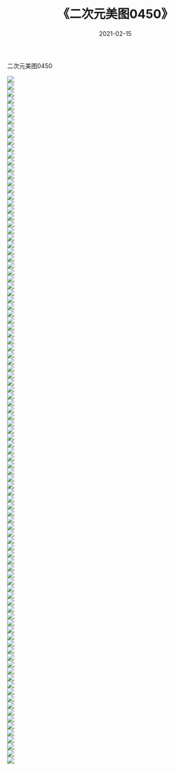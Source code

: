 ﻿---
layout: post
title:  《二次元美图0450》
date:   2021-02-15
img: http://imgx.orgx.ga/二次元/2021/二次元美图0450/000.jpg
categories: [美女, 清纯, 唯美]
---

二次元美图0450

 ![](http://imgx.orgx.ga/二次元/2021/二次元美图0450/001.jpg) <br>![](http://imgx.orgx.ga/二次元/2021/二次元美图0450/002.jpg) <br>![](http://imgx.orgx.ga/二次元/2021/二次元美图0450/003.jpg) <br>![](http://imgx.orgx.ga/二次元/2021/二次元美图0450/004.jpg) <br>![](http://imgx.orgx.ga/二次元/2021/二次元美图0450/005.jpg) <br>![](http://imgx.orgx.ga/二次元/2021/二次元美图0450/006.jpg) <br>![](http://imgx.orgx.ga/二次元/2021/二次元美图0450/007.jpg) <br>![](http://imgx.orgx.ga/二次元/2021/二次元美图0450/008.jpg) <br>![](http://imgx.orgx.ga/二次元/2021/二次元美图0450/009.jpg) <br>![](http://imgx.orgx.ga/二次元/2021/二次元美图0450/010.jpg) <br>![](http://imgx.orgx.ga/二次元/2021/二次元美图0450/011.jpg) <br>![](http://imgx.orgx.ga/二次元/2021/二次元美图0450/012.jpg) <br>![](http://imgx.orgx.ga/二次元/2021/二次元美图0450/013.jpg) <br>![](http://imgx.orgx.ga/二次元/2021/二次元美图0450/014.jpg) <br>![](http://imgx.orgx.ga/二次元/2021/二次元美图0450/015.jpg) <br>![](http://imgx.orgx.ga/二次元/2021/二次元美图0450/016.jpg) <br>![](http://imgx.orgx.ga/二次元/2021/二次元美图0450/017.jpg) <br>![](http://imgx.orgx.ga/二次元/2021/二次元美图0450/018.jpg) <br>![](http://imgx.orgx.ga/二次元/2021/二次元美图0450/019.jpg) <br>![](http://imgx.orgx.ga/二次元/2021/二次元美图0450/020.jpg) <br>![](http://imgx.orgx.ga/二次元/2021/二次元美图0450/021.jpg) <br>![](http://imgx.orgx.ga/二次元/2021/二次元美图0450/022.jpg) <br>![](http://imgx.orgx.ga/二次元/2021/二次元美图0450/023.jpg) <br>![](http://imgx.orgx.ga/二次元/2021/二次元美图0450/024.jpg) <br>![](http://imgx.orgx.ga/二次元/2021/二次元美图0450/025.jpg) <br>![](http://imgx.orgx.ga/二次元/2021/二次元美图0450/026.jpg) <br>![](http://imgx.orgx.ga/二次元/2021/二次元美图0450/027.jpg) <br>![](http://imgx.orgx.ga/二次元/2021/二次元美图0450/028.jpg) <br>![](http://imgx.orgx.ga/二次元/2021/二次元美图0450/029.jpg) <br>![](http://imgx.orgx.ga/二次元/2021/二次元美图0450/030.jpg) <br>![](http://imgx.orgx.ga/二次元/2021/二次元美图0450/031.jpg) <br>![](http://imgx.orgx.ga/二次元/2021/二次元美图0450/032.jpg) <br>![](http://imgx.orgx.ga/二次元/2021/二次元美图0450/033.jpg) <br>![](http://imgx.orgx.ga/二次元/2021/二次元美图0450/034.jpg) <br>![](http://imgx.orgx.ga/二次元/2021/二次元美图0450/035.jpg) <br>![](http://imgx.orgx.ga/二次元/2021/二次元美图0450/036.jpg) <br>![](http://imgx.orgx.ga/二次元/2021/二次元美图0450/037.jpg) <br>![](http://imgx.orgx.ga/二次元/2021/二次元美图0450/038.jpg) <br>![](http://imgx.orgx.ga/二次元/2021/二次元美图0450/039.jpg) <br>![](http://imgx.orgx.ga/二次元/2021/二次元美图0450/040.jpg) <br>![](http://imgx.orgx.ga/二次元/2021/二次元美图0450/041.jpg) <br>![](http://imgx.orgx.ga/二次元/2021/二次元美图0450/042.jpg) <br>![](http://imgx.orgx.ga/二次元/2021/二次元美图0450/043.jpg) <br>![](http://imgx.orgx.ga/二次元/2021/二次元美图0450/044.jpg) <br>![](http://imgx.orgx.ga/二次元/2021/二次元美图0450/045.jpg) <br>![](http://imgx.orgx.ga/二次元/2021/二次元美图0450/046.jpg) <br>![](http://imgx.orgx.ga/二次元/2021/二次元美图0450/047.jpg) <br>![](http://imgx.orgx.ga/二次元/2021/二次元美图0450/048.jpg) <br>![](http://imgx.orgx.ga/二次元/2021/二次元美图0450/049.jpg) <br>![](http://imgx.orgx.ga/二次元/2021/二次元美图0450/050.jpg) <br>![](http://imgx.orgx.ga/二次元/2021/二次元美图0450/051.jpg) <br>![](http://imgx.orgx.ga/二次元/2021/二次元美图0450/052.jpg) <br>![](http://imgx.orgx.ga/二次元/2021/二次元美图0450/053.jpg) <br>![](http://imgx.orgx.ga/二次元/2021/二次元美图0450/054.jpg) <br>![](http://imgx.orgx.ga/二次元/2021/二次元美图0450/055.jpg) <br>![](http://imgx.orgx.ga/二次元/2021/二次元美图0450/056.jpg) <br>![](http://imgx.orgx.ga/二次元/2021/二次元美图0450/057.jpg) <br>![](http://imgx.orgx.ga/二次元/2021/二次元美图0450/058.jpg) <br>![](http://imgx.orgx.ga/二次元/2021/二次元美图0450/059.jpg) <br>![](http://imgx.orgx.ga/二次元/2021/二次元美图0450/060.jpg) <br>![](http://imgx.orgx.ga/二次元/2021/二次元美图0450/061.jpg) <br>![](http://imgx.orgx.ga/二次元/2021/二次元美图0450/062.jpg) <br>![](http://imgx.orgx.ga/二次元/2021/二次元美图0450/063.jpg) <br>![](http://imgx.orgx.ga/二次元/2021/二次元美图0450/064.jpg) <br>![](http://imgx.orgx.ga/二次元/2021/二次元美图0450/065.jpg) <br>![](http://imgx.orgx.ga/二次元/2021/二次元美图0450/066.jpg) <br>![](http://imgx.orgx.ga/二次元/2021/二次元美图0450/067.jpg) <br>![](http://imgx.orgx.ga/二次元/2021/二次元美图0450/068.jpg) <br>![](http://imgx.orgx.ga/二次元/2021/二次元美图0450/069.jpg) <br>![](http://imgx.orgx.ga/二次元/2021/二次元美图0450/070.jpg) <br>![](http://imgx.orgx.ga/二次元/2021/二次元美图0450/071.jpg) <br>![](http://imgx.orgx.ga/二次元/2021/二次元美图0450/072.jpg) <br>![](http://imgx.orgx.ga/二次元/2021/二次元美图0450/073.jpg) <br>![](http://imgx.orgx.ga/二次元/2021/二次元美图0450/074.jpg) <br>![](http://imgx.orgx.ga/二次元/2021/二次元美图0450/075.jpg) <br>![](http://imgx.orgx.ga/二次元/2021/二次元美图0450/076.jpg) <br>![](http://imgx.orgx.ga/二次元/2021/二次元美图0450/077.jpg) <br>![](http://imgx.orgx.ga/二次元/2021/二次元美图0450/078.jpg) <br>![](http://imgx.orgx.ga/二次元/2021/二次元美图0450/079.jpg) <br>![](http://imgx.orgx.ga/二次元/2021/二次元美图0450/080.jpg) <br>![](http://imgx.orgx.ga/二次元/2021/二次元美图0450/081.jpg) <br>![](http://imgx.orgx.ga/二次元/2021/二次元美图0450/082.jpg) <br>![](http://imgx.orgx.ga/二次元/2021/二次元美图0450/083.jpg) <br>![](http://imgx.orgx.ga/二次元/2021/二次元美图0450/084.jpg) <br>![](http://imgx.orgx.ga/二次元/2021/二次元美图0450/085.jpg) <br>![](http://imgx.orgx.ga/二次元/2021/二次元美图0450/086.jpg) <br>![](http://imgx.orgx.ga/二次元/2021/二次元美图0450/087.jpg) <br>![](http://imgx.orgx.ga/二次元/2021/二次元美图0450/088.jpg) <br>![](http://imgx.orgx.ga/二次元/2021/二次元美图0450/089.jpg) <br>![](http://imgx.orgx.ga/二次元/2021/二次元美图0450/090.jpg) <br>![](http://imgx.orgx.ga/二次元/2021/二次元美图0450/091.jpg) <br>![](http://imgx.orgx.ga/二次元/2021/二次元美图0450/092.jpg) <br>![](http://imgx.orgx.ga/二次元/2021/二次元美图0450/093.jpg) <br>![](http://imgx.orgx.ga/二次元/2021/二次元美图0450/094.jpg) <br>![](http://imgx.orgx.ga/二次元/2021/二次元美图0450/095.jpg) <br>![](http://imgx.orgx.ga/二次元/2021/二次元美图0450/096.jpg) <br>![](http://imgx.orgx.ga/二次元/2021/二次元美图0450/097.jpg) <br>![](http://imgx.orgx.ga/二次元/2021/二次元美图0450/098.jpg) <br>![](http://imgx.orgx.ga/二次元/2021/二次元美图0450/099.jpg) <br>![](http://imgx.orgx.ga/二次元/2021/二次元美图0450/100.jpg) <br>